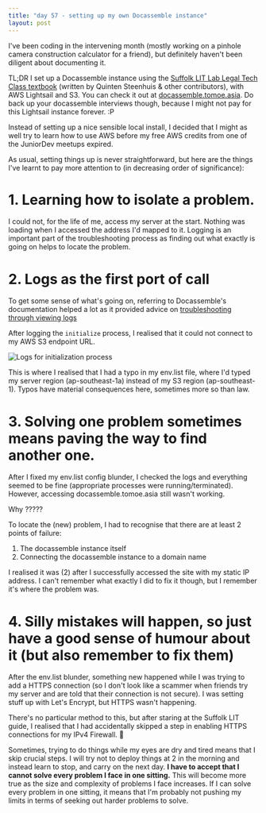 ```yaml
---
title: "day 57 - setting up my own Docassemble instance"
layout: post
---
```

I've been coding in the intervening month (mostly working on a pinhole camera construction calculator for a friend), but definitely haven't been diligent about documenting it. 

TL;DR I set up a Docassemble instance using the [Suffolk LIT Lab Legal Tech Class textbook](https://suffolklitlab.org/legal-tech-class/docs/practical-guide-docassemble/setup-server) (written by Quinten Steenhuis & other contributors), with AWS Lightsail and S3. You can check it out at [docassemble.tomoe.asia](https://docassemble.tomoe.asia). Do back up your docassemble interviews though, because I might not pay for this Lightsail instance forever. :P 

Instead of setting up a nice sensible local install, I decided that I might as well try to learn how to use AWS before my free AWS credits from one of the JuniorDev meetups expired.

As usual, setting things up is never straightforward, but here are the things I've learnt to pay more attention to (in decreasing order of significance):

# 1. Learning how to isolate a problem. 

I could not, for the life of me, access my server at the start. Nothing was loading when I accessed the address I'd mapped to it. Logging is an important part of the troubleshooting process as finding out what exactly is going on helps to locate the problem.  

# 2. Logs as the first port of call
To get some sense of what's going on, referring to Docassemble's documentation helped a lot as it provided advice on [troubleshooting through viewing logs](https://docassemble.org/docs/docker.html#troubleshooting)

After logging the ```initialize``` process, I realised that it could not connect to my AWS S3 endpoint URL. 

![Logs for initialization process](/assets/debugging-doc-initialize.png)

This is where I realised that I had a typo in my env.list file, where I'd typed my server region (ap-southeast-1a) instead of my S3 region (ap-southeast-1). Typos have material consequences here, sometimes more so than law. 

# 3. Solving one problem sometimes means paving the way to find another one.  

After I fixed my env.list config blunder, I checked the logs and everything seemed to be fine (appropriate processes were running/terminated). However, accessing docassemble.tomoe.asia still wasn't working.

Why ????? 

To locate the (new) problem, I had to recognise that there are at least 2 points of failure:

1. The docassemble instance itself
2. Connecting the docassemble instance to a domain name

I realised it was (2) after I successfully accessed the site with my static IP address. I can't remember what exactly I did to fix it though, but I remember it's where the problem was. 

# 4. Silly mistakes will happen, so just have a good sense of humour about it (but also remember to fix them)

After the env.list blunder, something new happened while I was trying to add a HTTPS connection (so I don't look like a scammer when friends try my server and are told that their connection is not secure). I was setting stuff up with Let's Encrypt, but HTTPS wasn't happening. 

There's no particular method to this, but after staring at the Suffolk LIT guide, I realised that I had accidentally skipped a step in enabling HTTPS connections for my IPv4 Firewall. 🤡 

Sometimes, trying to do things while my eyes are dry and tired means that I skip crucial steps. I will try not to deploy things at 2 in the morning and instead learn to stop, and carry on the next day. **I have to accept that I cannot solve every problem I face in one sitting.** This will become more true as the size and complexity of problems I face increases. If I can solve every problem in one sitting, it means that I'm probably not pushing my limits in terms of seeking out harder problems to solve.